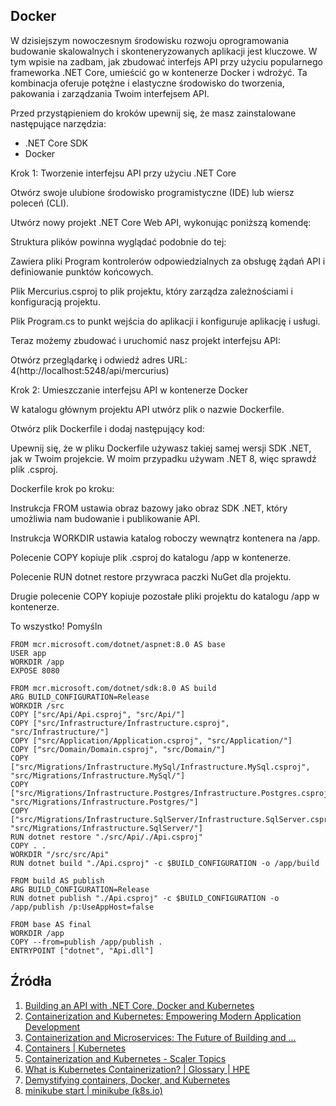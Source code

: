 ## Docker


W dzisiejszym nowoczesnym środowisku rozwoju oprogramowania budowanie skalowalnych i skonteneryzowanych aplikacji jest kluczowe. W tym wpisie na zadbam, jak zbudować interfejs API przy użyciu popularnego frameworka .NET Core, umieścić go w kontenerze Docker i wdrożyć. Ta kombinacja oferuje potężne i elastyczne środowisko do tworzenia, pakowania i zarządzania Twoim interfejsem API. 

Przed przystąpieniem do kroków upewnij się, że masz zainstalowane następujące narzędzia: 

* .NET Core SDK 
* Docker 

Krok 1: Tworzenie interfejsu API przy użyciu .NET Core 

 Otwórz swoje ulubione środowisko programistyczne (IDE) lub wiersz poleceń (CLI). 
 
 Utwórz nowy projekt .NET Core Web API, wykonując poniższą komendę: 
 
 Struktura plików powinna wyglądać podobnie do tej: 
 
 Zawiera pliki Program kontrolerów odpowiedzialnych za obsługę żądań API i definiowanie punktów końcowych. 
 
 Plik Mercurius.csproj to plik projektu, który zarządza zależnościami i konfiguracją projektu. 
 
 Plik Program.cs to punkt wejścia do aplikacji i konfiguruje aplikację i usługi. 
 
 Teraz możemy zbudować i uruchomić nasz projekt interfejsu API: 

Otwórz przeglądarkę i odwiedź adres URL: 4(http://localhost:5248/api/mercurius) 

Krok 2: Umieszczanie interfejsu API w kontenerze Docker 

 W katalogu głównym projektu API utwórz plik o nazwie Dockerfile. 
 
 Otwórz plik Dockerfile i dodaj następujący kod: 
 
 Upewnij się, że w pliku Dockerfile używasz takiej samej wersji SDK .NET, jak w Twoim projekcie. W moim przypadku używam .NET 8, więc sprawdź plik .csproj. 
 
 Dockerfile krok po kroku: 
 
 Instrukcja FROM ustawia obraz bazowy jako obraz SDK .NET, który umożliwia nam budowanie i publikowanie API. 
 
 Instrukcja WORKDIR ustawia katalog roboczy wewnątrz kontenera na /app. 
 
 Polecenie COPY kopiuje plik .csproj do katalogu /app w kontenerze. 
 
 Polecenie RUN dotnet restore przywraca paczki NuGet dla projektu. 
 
 Drugie polecenie COPY kopiuje pozostałe pliki projektu do katalogu /app w kontenerze. 
 
 To wszystko! Pomyśln 

```
FROM mcr.microsoft.com/dotnet/aspnet:8.0 AS base
USER app
WORKDIR /app
EXPOSE 8080

FROM mcr.microsoft.com/dotnet/sdk:8.0 AS build
ARG BUILD_CONFIGURATION=Release
WORKDIR /src
COPY ["src/Api/Api.csproj", "src/Api/"]
COPY ["src/Infrastructure/Infrastructure.csproj", "src/Infrastructure/"]
COPY ["src/Application/Application.csproj", "src/Application/"]
COPY ["src/Domain/Domain.csproj", "src/Domain/"]
COPY ["src/Migrations/Infrastructure.MySql/Infrastructure.MySql.csproj", "src/Migrations/Infrastructure.MySql/"]
COPY ["src/Migrations/Infrastructure.Postgres/Infrastructure.Postgres.csproj", "src/Migrations/Infrastructure.Postgres/"]
COPY ["src/Migrations/Infrastructure.SqlServer/Infrastructure.SqlServer.csproj", "src/Migrations/Infrastructure.SqlServer/"]
RUN dotnet restore "./src/Api/./Api.csproj"
COPY . .
WORKDIR "/src/src/Api"
RUN dotnet build "./Api.csproj" -c $BUILD_CONFIGURATION -o /app/build

FROM build AS publish
ARG BUILD_CONFIGURATION=Release
RUN dotnet publish "./Api.csproj" -c $BUILD_CONFIGURATION -o /app/publish /p:UseAppHost=false

FROM base AS final
WORKDIR /app
COPY --from=publish /app/publish .
ENTRYPOINT ["dotnet", "Api.dll"]

```

## Źródła 
1. [Building an API with .NET Core, Docker and Kubernetes](https://medium.com/@josesousa8/building-an-api-with-net-core-docker-and-kubernetes-aa3e02add0c) 
2. [Containerization and Kubernetes: Empowering Modern Application Development](https://www.wwt.com/blog/containerization-and-kubernetes-empowering-modern-application-development) 
3. [Containerization and Microservices: The Future of Building and ...](https://dev.to/kingsley/containerization-and-microservices-the-future-of-building-and-deploying-modern-applications-1pia) 
4. [Containers | Kubernetes](https://kubernetes.io/docs/concepts/containers/) 
5. [Containerization and Kubernetes - Scaler Topics](https://www.scaler.com/topics/kubernetes/kubernetes-containerization/) 
6. [What is Kubernetes Containerization? | Glossary | HPE](https://www.hpe.com/us/en/what-is/kubernetes-containerization.html) 
7. [Demystifying containers, Docker, and Kubernetes](https://cloudblogs.microsoft.com/opensource/2019/07/15/how-to-get-started-containers-docker-kubernetes/)
8. [minikube start | minikube (k8s.io)](https://minikube.sigs.k8s.io/docs/start/) 

 



